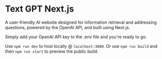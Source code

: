 # Text GPT Next.js 
A user-friendly AI website designed for information retrieval and addressing questions, powered by the OpenAI API, and built using Next.js.

Simply add your OpenAI API key to the .env file and you're ready to go.

Use `npm run dev` to host locally @ `localhost:3000`. Or use `npm run build` and then `npm run start` to preview the public build. 